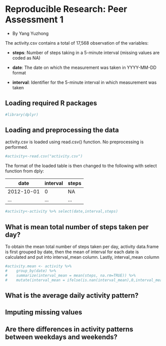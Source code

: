 # Reproducible Research: Peer Assessment 1
- By Yang Yuzhong

The activity.csv contains a total of 17,568 observation of the variables:

- **steps**: Number of steps taking in a 5-minute interval (missing values are coded as NA)

- **date**: The date on which the measurement was taken in YYYY-MM-DD format

- **interval**: Identifier for the 5-minute interval in which measurement was taken

## Loading required R packages


```r
#library(dplyr)
```

## Loading and preprocessing the data

activity.csv is loaded using read.csv() function. No preprocessing is performed.


```r
#activity<-read.csv("activity.csv")
```

The format of the loaded table is then changed to the following with select 
function from dply:

| date | interval | steps |
| ---- | -------- | ----- |
| 2012-10-01 | 0 | NA |
| ... | ... | ... |


```r
#activity<-activity %>% select(date,interval,steps)
```

## What is mean total number of steps taken per day?

To obtain the mean total number of steps taken per day, activity data.frame is 
first grouped by date, then the mean of interval for each date is calculated
and put into interval_mean column. Lastly, interval_mean column


```r
#activity.mean <- activity %>% 
#    group_by(date) %>% 
#    summarize(interval_mean = mean(steps, na.rm=TRUE)) %>%
#    mutate(interval_mean = ifelse(is.nan(interval_mean),0,interval_mean))
```

## What is the average daily activity pattern?



## Imputing missing values



## Are there differences in activity patterns between weekdays and weekends?
